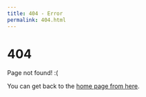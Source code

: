```yaml
---
title: 404 - Error
permalink: 404.html
---
```


# 404

Page not found! :(

You can get back to the <a href="{{ site.baseurl | append: '/' }}">home page from here</a>.
